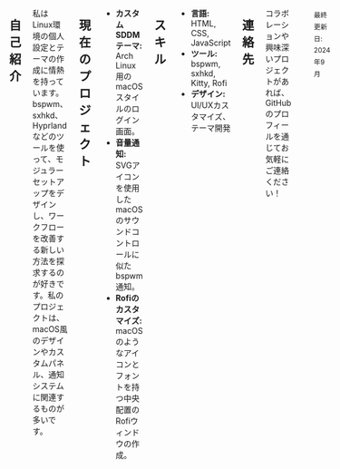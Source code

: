 <div style="display: flex; justify-content: center; gap: 20px;">
  <table>
    <tr>
      <td align="center">
        <img src="https://github.com/Zyphorus/Zyphorus/blob/main/%E3%82%B3%E3%83%BC%E3%83%92%E3%83%BC%E3%81%A8%E5%A1%A9.png" alt="Profile Photo" width="250" height="250">
      </td>
    </tr>
    <tr>
      <td
        <samp>
          <b>OS</b>         • Arch Linux x86_64<br>
          <b>Kernel</b>     • 6.4.10-arch1-1<br>
          <b>Uptime</b>     • Japan Tokyo (UTC+9)<br>
          <b>Packages</b>   • 800 (pacman)<br>
          <b>Shell</b>      • Fish<br>
          <b>Resolution</b> • 1680x1050<br>
          <b>WM</b>         • bspwm<br>
          <b>Theme</b>      • Catppuccin Mocha<br>
          <b>Terminal</b>   • Kitty, Alacritty<br>
          <b>GPU</b>        • AMD<br>
          <b>Memory</b>     • 4GB<br>
        </samp>
      </td>
    </tr>
  </table>

## 自己紹介
私はLinux環境の個人設定とテーマの作成に情熱を持っています。bspwm、sxhkd、Hyprlandなどのツールを使って、モジュラーセットアップをデザインし、ワークフローを改善する新しい方法を探求するのが好きです。私のプロジェクトは、macOS風のデザインやカスタムパネル、通知システムに関連するものが多いです。

## 現在のプロジェクト
- **カスタムSDDMテーマ:** Arch Linux用のmacOSスタイルのログイン画面。
- **音量通知:** SVGアイコンを使用したmacOSのサウンドコントロールに似たbspwm通知。
- **Rofiのカスタマイズ:** macOSのようなアイコンとフォントを持つ中央配置のRofiウィンドウの作成。

## スキル
- **言語:** HTML, CSS, JavaScript
- **ツール:** bspwm, sxhkd, Kitty, Rofi
- **デザイン:** UI/UXカスタマイズ、テーマ開発

## 連絡先
コラボレーションや興味深いプロジェクトがあれば、GitHubのプロフィールを通じてお気軽にご連絡ください！

---

<sub>最終更新日: 2024年9月</sub>
